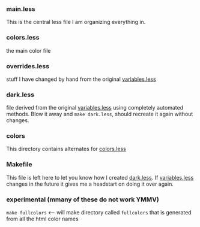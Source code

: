 ### main.less

This is the central less file I am organizing everything in.

### colors.less

the main color file

### overrides.less

stuff I have changed by hand from the original
[variables.less](https://github.com/reactioncommerce/reaction/blob/master/imports/plugins/included/default-theme/client/styles/variables.less)

### dark.less

file derived from the original
[variables.less](https://github.com/reactioncommerce/reaction/blob/master/imports/plugins/included/default-theme/client/styles/variables.less)
using completely automated methods.  Blow it away and `make dark.less`, should recreate it
again without changes.

### colors

This directory contains alternates for
[colors.less](./colors.less)

### Makefile

This file is left here to let you know how I created [dark.less](./dark.less).
If
[variables.less](https://github.com/reactioncommerce/reaction/blob/master/imports/plugins/included/default-theme/client/styles/variables.less)
changes in the future it gives me a
headstart on doing it over again.

### experimental (mmany of these do not work YMMV)
`make fullcolors`  <-- will make directory called `fullcolors` that is
generated from all the html color names
